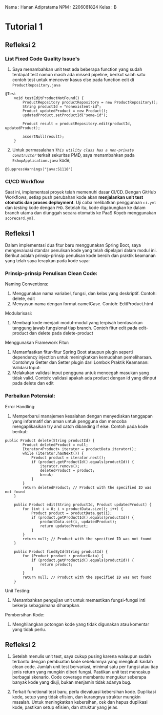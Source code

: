 Nama : Hanan Adipratama
NPM : 2206081824
Kelas : B

# Tutorial 1

## Refleksi 2
### List Fixed Code Quality Issue's
1. Saya menambahkan unit test ada beberapa function yang sudah terdapat test namun masih ada missed pipeline, berikut salah satu contoh test untuk mencover kasus else pada function edit di `ProductRepository.java`
```
@Test
    void testEditProductNotFound() {
        ProductRepository productRepository = new ProductRepository();
        String productId = "nonexistent-id";
        Product updatedProduct = new Product();
        updatedProduct.setProductId("some-id");

        Product result = productRepository.edit(productId, updatedProduct);

        assertNull(result);
    }
```  
2. Untuk permasalahan _`This utility class has a non-private constructor`_ terkait sekuritas PMD, saya menambahkan pada `EshopApplication.java` kode,
```
@SuppressWarnings("java:S1118")
```
### CI/CD Workflow
Saat ini, implementasi proyek telah memenuhi dasar CI/CD. Dengan GitHub Workflows, setiap push perubahan kode akan **menjalankan unit test otomatis dan proses deployment**. Uji coba melibatkan penggunaan `ci.yml` dan _testing_ kode dengan `PMD`. Setelah itu, kode digabungkan ke dalam branch utama dan diunggah secara otomatis ke PaaS Koyeb menggunakan `scorecard.yml`.

## Refleksi 1

Dalam implementasi dua fitur baru menggunakan Spring Boot, saya mengevaluasi standar penulisan kode yang telah dipelajari dalam modul ini. Berikut adalah prinsip-prinsip penulisan kode bersih dan praktik keamanan yang telah saya terapkan pada kode saya:

### Prinsip-prinsip Penulisan Clean Code:
Naming Conventions:
1. Menggunakan nama variabel, fungsi, dan kelas yang deskriptif. Contoh: delete, edit
2. Menyusun nama dengan format camelCase. Contoh: EditProduct.html

Modularisasi:
1. Membagi kode menjadi modul-modul yang terpisah berdasarkan tanggung jawab fungsional tiap branch. Contoh fitur edit pada edit-product dan delete pada delete-product

Menggunakan Framework Fitur:
1. Memanfaatkan fitur-fitur Spring Boot ataupun plugin seperti dependency injection untuk meningkatkan kemudahan pemeliharaan. Contohnya Getter dan Setter plugin dari Lombok
Praktik Keamanan:
Validasi Input:
1. Melakukan validasi input pengguna untuk mencegah masukan yang tidak valid. Contoh: validasi apakah ada product dengan id yang diinput pada delete dan edit

### Perbaikan Potensial:
Error Handling:
1. Memperbarui manajemen kesalahan dengan menyediakan tanggapan yang informatif dan aman untuk pengguna dan mencoba mengaplikasikan try and catch dibanding if else. Contoh pada kode berikut:
```
public Product delete(String productId) {
        Product deletedProduct = null;
        Iterator<Product> iterator = productData.iterator();
        while (iterator.hasNext()) {
            Product product = iterator.next();
            if (product.getProductId().equals(productId)) {
                iterator.remove();
                deletedProduct = product;
                break;
            }
        }
        return deletedProduct; // Product with the specified ID was not found
    }

    public Product edit(String productId, Product updatedProduct) {
        for (int i = 0; i < productData.size(); i++) {
            Product product = productData.get(i);
            if (product.getProductId().equals(productId)) {
                productData.set(i, updatedProduct);
                return updatedProduct;
            }
        }
        return null; // Product with the specified ID was not found
    }

    public Product findById(String productId) {
        for (Product product : productData) {
            if (product.getProductId().equals(productId)) {
                return product;
            }
        }
        return null; // Product with the specified ID was not found
    }
```
Unit Testing:
1. Menambahkan pengujian unit untuk memastikan fungsi-fungsi inti bekerja sebagaimana diharapkan.

Pembersihan Kode:
1. Menghilangkan potongan kode yang tidak digunakan atau komentar yang tidak perlu.

## Refleksi 2
1. Setelah menulis unit test, saya cukup pusing karena walaupun sudah terbantu dengan pembuatan kode sebelumnya yang mengikuti kaidah clean code. Jumlah unit test bervariasi, minimal satu per fungsi atau tiap jenis return yang mungkin diberi fungsi. Pastikan unit test mencakup berbagai skenario. Code coverage membantu mengukur seberapa banyak kode yang diuji, bukan menjamin tidak adanya bug.

2. Terkait functional test baru, perlu dievaluasi kebersihan kode. Duplikasi kode, setup yang tidak efisien, dan kurangnya struktur mungkin masalah. Untuk meningkatkan kebersihan, cek dan hapus duplikasi kode, pastikan setup efisien, dan struktur yang jelas.
